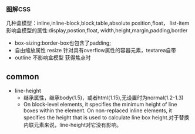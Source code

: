 ### 图解CSS
几种盒模型：inline,inline-block,block,table,absolute position,float， list-item
影响盒模型的属性:display,postion,float,  width,height,margin,padding,border
+ box-sizing:border-box也包含了padding;
+ 自由缩放属性 resize 针对具有overflow属性的容器元素，textarea自带
+ outline 不影响盒模型  获得焦点时

## common
+ line-height 
  + 继承属性，继承body(1.5)，或者html(1.15),无设置时为normal(1.2-1.3)
  + On block-level elements, it specifies the minimum height of line boxes within the element. On non-replaced inline elements, it specifies the height that is used to calculate line box height.对于替换内联元素来说，line-height对它没有影响。







	



